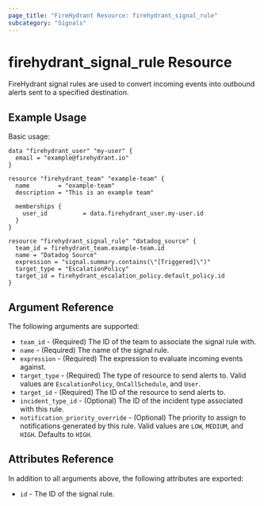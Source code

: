 ```yaml
---
page_title: "FireHydrant Resource: firehydrant_signal_rule"
subcategory: "Signals"
---
```


# firehydrant_signal_rule Resource

FireHydrant signal rules are used to convert incoming events into outbound alerts sent to a specified destination.

## Example Usage

Basic usage:
```hcl
data "firehydrant_user" "my-user" {
  email = "example@firehydrant.io"
}

resource "firehydrant_team" "example-team" {
  name        = "example-team"
  description = "This is an example team"

  memberships {
    user_id          = data.firehydrant_user.my-user.id
  }
}

resource "firehydrant_signal_rule" "datadog_source" {
  team_id = firehydrant_team.example-team.id
  name = "Datadog Source"
  expression = "signal.summary.contains(\"[Triggered]\")"
  target_type = "EscalationPolicy"
  target_id = firehydrant_escalation_policy.default_policy.id
}
```

## Argument Reference

The following arguments are supported:

* `team_id` - (Required) The ID of the team to associate the signal rule with.
* `name` - (Required) The name of the signal rule.
* `expression` - (Required) The expression to evaluate incoming events against.
* `target_type` - (Required) The type of resource to send alerts to. Valid values are `EscalationPolicy`, `OnCallSchedule`, and `User`.
* `target_id` - (Required) The ID of the resource to send alerts to.
* `incident_type_id` - (Optional) The ID of the incident type associated with this rule.
* `notification_priority_override` - (Optional) The priority to assign to notifications generated by this rule. Valid values are `LOW`, `MEDIUM`, and `HIGH`. Defaults to `HIGH`.

## Attributes Reference

In addition to all arguments above, the following attributes are exported:

* `id` - The ID of the signal rule.
